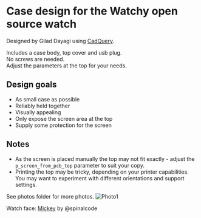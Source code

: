 # Case design for the Watchy open source watch
Designed by Gilad Dayagi using [CadQuery](https://github.com/CadQuery/cadquery).

Includes a case body, top cover and usb plug.  
No screws are needed.  
Adjust the parameters at the top for your needs. 

## Design goals
- As small case as possible 
- Reliably held together
- Visually appealing
- Only expose the screen area at the top
- Supply some protection for the screen

## Notes
- As the screen is placed manually the top may not fit exactly - adjust the `p_screen_from_pcb_top` parameter to suit your copy.
- Printing the top may be tricky, depending on your printer capabilities. 
You may want to experiment with different orientations and support settings.

See photos folder for more photos.
![Photo1](photos/photo1.png)

Watch face: [Mickey](https://github.com/spinalcode/Mickey) by @spinalcode